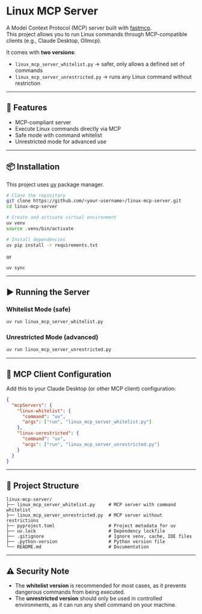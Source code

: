 # Linux MCP Server

A Model Context Protocol (MCP) server built with [fastmcp](https://github.com/modelcontextprotocol/fastmcp).  
This project allows you to run Linux commands through MCP-compatible clients (e.g., Claude Desktop, Ollmcp).  

It comes with **two versions**:
- `linux_mcp_server_whitelist.py` → safer, only allows a defined set of commands  
- `linux_mcp_server_unrestricted.py` → runs any Linux command without restriction  

---

## 🚀 Features
- MCP-compliant server
- Execute Linux commands directly via MCP
- Safe mode with command whitelist
- Unrestricted mode for advanced use

---

## 📦 Installation

This project uses [uv](https://github.com/astral-sh/uv) package manager.

```bash
# Clone the repository
git clone https://github.com/<your-username>/linux-mcp-server.git
cd linux-mcp-server

# Create and activate virtual environment
uv venv
source .venv/bin/activate

# Install dependencies
uv pip install -r requirements.txt
```

or

```bash
uv sync
```

---

## ▶️ Running the Server

### Whitelist Mode (safe)
```bash
uv run linux_mcp_server_whitelist.py
```

### Unrestricted Mode (advanced)
```bash
uv run linux_mcp_server_unrestricted.py
```

---

## 🔧 MCP Client Configuration

Add this to your Claude Desktop (or other MCP client) configuration:

```json
{
  "mcpServers": {
    "linux-whitelist": {
      "command": "uv",
      "args": ["run", "linux_mcp_server_whitelist.py"]
    },
    "linux-unrestricted": {
      "command": "uv",
      "args": ["run", "linux_mcp_server_unrestricted.py"]
    }
  }
}
```

---

## 📂 Project Structure

```
linux-mcp-server/
├── linux_mcp_server_whitelist.py     # MCP server with command whitelist
├── linux_mcp_server_unrestricted.py  # MCP server without restrictions
├── pyproject.toml                    # Project metadata for uv
├── uv.lock                           # Dependency lockfile
├── .gitignore                        # Ignore venv, cache, IDE files
├── .python-version                   # Python version file
└── README.md                         # Documentation

```

---

## ⚠️ Security Note
- The **whitelist version** is recommended for most cases, as it prevents dangerous commands from being executed.  
- The **unrestricted version** should only be used in controlled environments, as it can run any shell command on your machine.  


